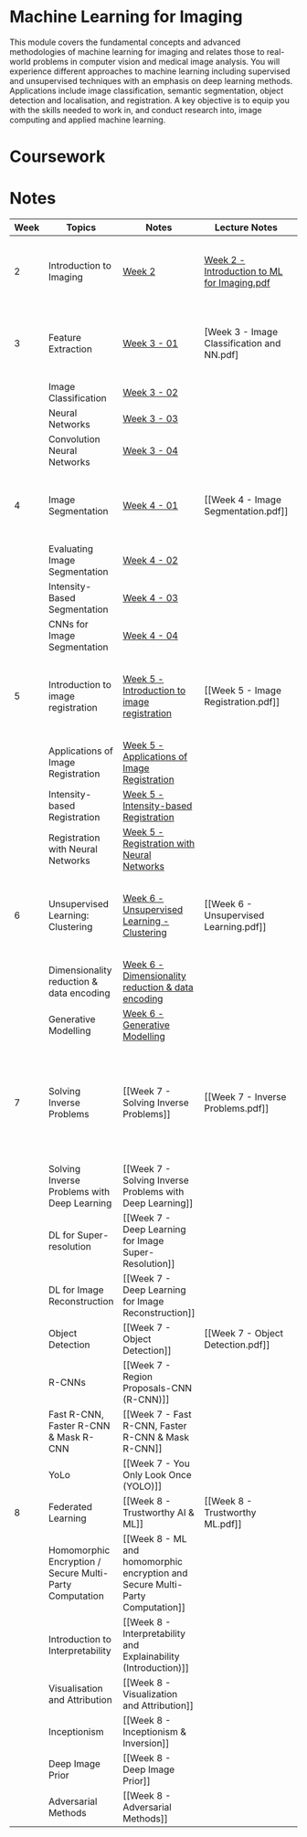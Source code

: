 # Machine Learning for Imaging

This module covers the fundamental concepts and advanced methodologies of machine learning for imaging and relates those to real-world problems in computer vision and medical image analysis. You will experience different approaches to machine learning including supervised and unsupervised techniques with an emphasis on deep learning methods. Applications include image classification, semantic segmentation, object detection and localisation, and registration. A key objective is to equip you with the skills needed to work in, and conduct research into, image computing and applied machine learning.

# Coursework

# Notes

| Week | Topics                                                  | Notes                                                                         | Lecture Notes                                   | Papers                                                                              |
| ---- | ------------------------------------------------------- | ----------------------------------------------------------------------------- | ----------------------------------------------- | ----------------------------------------------------------------------------------- |
| 2    | Introduction to Imaging                                 | [Week 2](https://github.com/LorenzoStigliano/imperial-ml-for-imaging/blob/main/Notes/Week%202.md)                                                                    | [Week 2 - Introduction to ML for Imaging.pdf](https://github.com/LorenzoStigliano/imperial-ml-for-imaging/blob/main/Lectures/Week%202%20-%20Introduction%20to%20ML%20for%20Imaging.pdf) | [[Week 2 - LeCun, Bengio, Hinton. 2015. Deep learning. Nature.pdf]]                 |
| 3    | Feature Extraction                                      | [Week 3 - 01](https://github.com/LorenzoStigliano/imperial-ml-for-imaging/blob/main/Notes/Week%203%20-%2001.md)                                                               | [Week 3 - Image Classification and NN.pdf]    | [[Week 3 - Vaswan et al. 2017. Attention is all you need. NIPS.pdf]]                |
|      | Image Classification                                    | [Week 3 - 02](https://github.com/LorenzoStigliano/imperial-ml-for-imaging/blob/main/Notes/Week%203%20-%2002.md)                                                               |                                                 |                                                                                     |
|      | Neural Networks                                         | [Week 3 - 03](https://github.com/LorenzoStigliano/imperial-ml-for-imaging/blob/main/Notes/Week%203%20-%2003.md)                                                               |                                                 |                                                                                     |
|      | Convolution Neural Networks                             | [Week 3 - 04](https://github.com/LorenzoStigliano/imperial-ml-for-imaging/blob/main/Notes/Week%203%20-%2004.md)                                                               |                                                 |                                                                                     |
| 4    | Image Segmentation                                      | [Week 4 - 01](https://github.com/LorenzoStigliano/imperial-ml-for-imaging/blob/main/Notes/Week%204%20-%2001.md)                                                               | [[Week 4 - Image Segmentation.pdf]]             | [[Week 4 - Dosovitskiy et al. 2021. An image is worth 16x16 words. ICLR.pdf]]       |
|      | Evaluating Image Segmentation                           | [Week 4 - 02](https://github.com/LorenzoStigliano/imperial-ml-for-imaging/blob/main/Notes/Week%204%20-%2002.md)                                                               |                                                 |                                                                                     |
|      | Intensity-Based Segmentation                            | [Week 4 - 03](https://github.com/LorenzoStigliano/imperial-ml-for-imaging/blob/main/Notes/Week%204%20-%2003.md)                                                               |                                                 |                                                                                     |
|      | CNNs for Image Segmentation                             | [Week 4 - 04](https://github.com/LorenzoStigliano/imperial-ml-for-imaging/blob/main/Notes/Week%204%20-%2004.md)                                                               |                                                 |                                                                                     |
| 5    | Introduction to image registration                      | [Week 5 - Introduction to image registration](https://github.com/LorenzoStigliano/imperial-ml-for-imaging/blob/main/Notes/Week%205%20-%20Applications%20of%20Image%20Registration.md)                               | [[Week 5 - Image Registration.pdf]]             | [[Week 5 - Ranftl et al. 2021. Vision Transformers for Dense Prediction. ICCV.pdf]] |
|      | Applications of Image Registration                      | [Week 5 - Applications of Image Registration](https://github.com/LorenzoStigliano/imperial-ml-for-imaging/blob/main/Notes/Week%205%20-%20Applications%20of%20Image%20Registration.md)                               |                                                 |                                                                                     |
|      | Intensity-based Registration                            | [Week 5 - Intensity-based Registration](https://github.com/LorenzoStigliano/imperial-ml-for-imaging/blob/main/Notes/Week%205%20-%20Intensity-based%20Registration.md)                                   |                                                 |                                                                                     |
|      | Registration with Neural Networks                       | [Week 5 - Registration with Neural Networks](https://github.com/LorenzoStigliano/imperial-ml-for-imaging/blob/main/Notes/Week%205%20-%20Registration%20with%20Neural%20Networks.md)                              |                                                 |                                                                                     |
| 6    | Unsupervised Learning: Clustering                       | [Week 6 -  Unsupervised Learning - Clustering](https://github.com/LorenzoStigliano/imperial-ml-for-imaging/blob/main/Notes/Week%206%20-%20%20Unsupervised%20Learning%20-%20Clustering.md)                              | [[Week 6 - Unsupervised Learning.pdf]]          | [[Week 6 - Ho et al. 2020. Denoising Diffusion Probabilistic Models. NeurIPS.pdf]]                                                                                    |
|      | Dimensionality reduction & data encoding                | [Week 6 - Dimensionality reduction & data encoding](https://github.com/LorenzoStigliano/imperial-ml-for-imaging/blob/main/Notes/Week%206%20-%20Dimensionality%20reduction%20%26%20data%20encoding.md)                         |                                                 |                                                                                     |
|      | Generative Modelling                                    | [Week 6 - Generative Modelling](https://github.com/LorenzoStigliano/imperial-ml-for-imaging/blob/main/Notes/Week%206%20-%20Generative%20Modelling.md)                                             |                                                 |                                                                                     |
| 7    | Solving Inverse Problems                                | [[Week 7 - Solving Inverse Problems]]                                         | [[Week 7 - Inverse Problems.pdf]]               |  [[Week 7 - Chen et al. 2020. A simple framework for contrastive learning of visual representation. ICML.pdf]]                                                                                   |
|      | Solving Inverse Problems with Deep Learning             | [[Week 7 - Solving Inverse Problems with Deep Learning]]                      |                                                 |                                                                                     |
|      | DL for Super-resolution                                 | [[Week 7 - Deep Learning for Image Super-Resolution]]                         |                                                 |                                                                                     |
|      | DL for Image Reconstruction                             | [[Week 7 - Deep Learning for Image Reconstruction]]                           |                                                 |                                                                                     |
|      | Object Detection                                        | [[Week 7 - Object Detection]]                                                 | [[Week 7 - Object Detection.pdf]]               |                                                                                     |
|      | R-CNNs                                                  | [[Week 7 - Region Proposals-CNN (R-CNN)]]                                     |                                                 |                                                                                     |
|      | Fast R-CNN, Faster R-CNN & Mask R-CNN                   | [[Week 7 - Fast R-CNN, Faster R-CNN & Mask R-CNN]]                            |                                                 |                                                                                     |
|      | YoLo                                                    | [[Week 7 - You Only Look Once (YOLO)]]                                        |                                                 |                                                                                     |
| 8    | Federated Learning                                      | [[Week 8 - Trustworthy AI & ML]]                                              | [[Week 8 - Trustworthy ML.pdf]]                 |                                                                                     |
|      | Homomorphic Encryption / Secure Multi-Party Computation | [[Week 8 - ML and homomorphic encryption and Secure Multi-Party Computation]] |                                                 |                                                                                     |
|      | Introduction to Interpretability                        | [[Week 8 - Interpretability and Explainability (Introduction)]]               |                                                 |                                                                                     |
|      | Visualisation and Attribution                           | [[Week 8 - Visualization and Attribution]]                                    |                                                 |                                                                                     |
|      | Inceptionism                                            | [[Week 8 - Inceptionism & Inversion]]                                         |                                                 |                                                                                     |
|      | Deep Image Prior                                        | [[Week 8 - Deep Image Prior]]                                                 |                                                 |                                                                                     |
|      | Adversarial Methods                                     | [[Week 8 - Adversarial Methods]]                                              |                                                 |                                                                                     |
